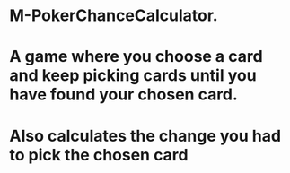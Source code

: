 # M-PokerChanceCalculator. 
# A game where you choose a card and keep picking cards until you have found your chosen card. 
# Also calculates the change you had to pick the chosen card
